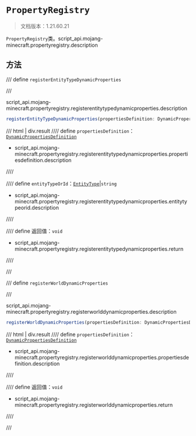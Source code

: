 # `PropertyRegistry`

> 文档版本：1.21.60.21

`PropertyRegistry`类。script_api.mojang-minecraft.propertyregistry.description

## 方法

/// define
`registerEntityTypeDynamicProperties`


///

script_api.mojang-minecraft.propertyregistry.registerentitytypedynamicproperties.description

```js
registerEntityTypeDynamicProperties(propertiesDefinition: DynamicPropertiesDefinition, entityTypeOrId: EntityType | string): void
```

/// html | div.result
//// define
`propertiesDefinition`：[`DynamicPropertiesDefinition`](./dynamicpropertiesdefinition.md)

- script_api.mojang-minecraft.propertyregistry.registerentitytypedynamicproperties.propertiesdefinition.description


////

//// define
`entityTypeOrId`：[`EntityType`](./entitytype.md)|`string`

- script_api.mojang-minecraft.propertyregistry.registerentitytypedynamicproperties.entitytypeorid.description


////

//// define
返回值：`void`

- script_api.mojang-minecraft.propertyregistry.registerentitytypedynamicproperties.return


////

///


/// define
`registerWorldDynamicProperties`


///

script_api.mojang-minecraft.propertyregistry.registerworlddynamicproperties.description

```js
registerWorldDynamicProperties(propertiesDefinition: DynamicPropertiesDefinition): void
```

/// html | div.result
//// define
`propertiesDefinition`：[`DynamicPropertiesDefinition`](./dynamicpropertiesdefinition.md)

- script_api.mojang-minecraft.propertyregistry.registerworlddynamicproperties.propertiesdefinition.description


////

//// define
返回值：`void`

- script_api.mojang-minecraft.propertyregistry.registerworlddynamicproperties.return


////

///

